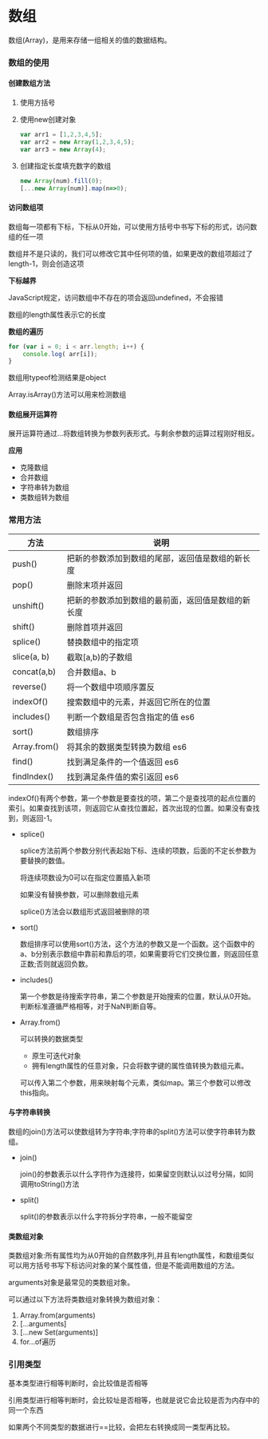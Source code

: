 # 数组

数组(Array)，是用来存储一组相关的值的数据结构。

### 数组的使用

#### 创建数组方法

1. 使用方括号

2. 使用new创建对象

   ```javascript
   var arr1 = [1,2,3,4,5];
   var arr2 = new Array(1,2,3,4,5);
   var arr3 = new Array(4);
   ```
   
3. 创建指定长度填充数字的数组

   ```javascript
   new Array(num).fill(0);
   [...new Array(num)].map(n=>0);
   ```

#### 访问数组项

数组每一项都有下标，下标从0开始，可以使用方括号中书写下标的形式，访问数组的任一项

数组并不是只读的，我们可以修改它其中任何项的值，如果更改的数组项超过了length-1，则会创造这项

**下标越界**

JavaScript规定，访问数组中不存在的项会返回undefined，不会报错

数组的length属性表示它的长度

**数组的遍历**

```javascript
for (var i = 0; i < arr.length; i++) {
	console.log( arr[i]);
}
```

数组用typeof检测结果是object

Array.isArray()方法可以用来检测数组

#### 数组展开运算符

展开运算符通过...将数组转换为参数列表形式。与剩余参数的运算过程刚好相反。

**应用**

* 克隆数组
* 合并数组
* 字符串转为数组
* 类数组转为数组

### 常用方法

| 方法         | 说明                                               |
| ------------ | -------------------------------------------------- |
| push()       | 把新的参数添加到数组的尾部，返回值是数组的新长度   |
| pop()        | 删除末项并返回                                     |
| unshift()    | 把新的参数添加到数组的最前面，返回值是数组的新长度 |
| shift()      | 删除首项并返回                                     |
| splice()     | 替换数组中的指定项                                 |
| slice(a, b)  | 截取[a,b)的子数组                                  |
| concat(a,b)  | 合并数组a、b                                       |
| reverse()    | 将一个数组中项顺序置反                             |
| indexOf()    | 搜索数组中的元素，并返回它所在的位置               |
| includes()   | 判断一个数组是否包含指定的值 es6                   |
| sort()       | 数组排序                                           |
| Array.from() | 将其余的数据类型转换为数组 es6                     |
| find()       | 找到满足条件的一个值返回 es6                       |
| findIndex()  | 找到满足条件值的索引返回 es6                       |

indexOf()有两个参数，第一个参数是要查找的项，第二个是查找项的起点位置的索引。如果查找到该项，则返回它从查找位置起，首次出现的位置。如果没有查找到，则返回-1。

* splice()

  splice方法前两个参数分别代表起始下标、连续的项数，后面的不定长参数为要替换的数值。

  将连续项数设为0可以在指定位置插入新项

  如果没有替换参数，可以删除数组元素

  splice()方法会以数组形式返回被删除的项
  
* sort()

  数组排序可以使用sort()方法，这个方法的参数又是一个函数。这个函数中的a、b分别表示数组中靠前和靠后的项，如果需要将它们交换位置，则返回任意正数;否则就返回负数。
  
* includes()

  第一个参数是待搜索字符串，第二个参数是开始搜索的位置，默认从0开始。判断标准遵循严格相等，对于NaN判断自等。 
  
* Array.from()

  可以转换的数据类型

  * 原生可迭代对象
  * 拥有length属性的任意对象，只会将数字键的属性值转换为数组元素。

  可以传入第二个参数，用来映射每个元素，类似map。第三个参数可以修改this指向。

#### 与字符串转换

数组的join()方法可以使数组转为字符串;字符串的split()方法可以使字符串转为数组。

* join()

  join()的参数表示以什么字符作为连接符，如果留空则默认以过号分隔，如同调用toString()方法

* split()

  split()的参数表示以什么字符拆分字符串，一般不能留空

#### 类数组对象

类数组对象:所有属性均为从0开始的自然数序列,并且有length属性，和数组类似可以用方括号书写下标访问对象的某个属性值，但是不能调用数组的方法。

arguments对象是最常见的类数组对象。

可以通过以下方法将类数组对象转换为数组对象：

1. Array.from(arguments)
2. [...arguments]
3. [...new Set(arguments)]
4. for...of遍历

### 引用类型

基本类型进行相等判断时，会比较值是否相等

引用类型进行相等判断时，会比较址是否相等，也就是说它会比较是否为内存中的同一个东西

如果两个不同类型的数据进行==比较，会把左右转换成同一类型再比较。
